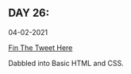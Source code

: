 ## DAY 26:

04-02-2021

[Fin The Tweet Here](https://twitter.com/umuks_/status/1357530905687052288?s=20)

Dabbled into Basic HTML and CSS.
